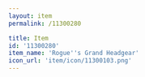 ```yaml
---
layout: item
permalink: /11300280

title: Item
id: '11300280'
item_name: 'Rogue''s Grand Headgear'
icon_url: 'item/icon/11300103.png'
---
```

